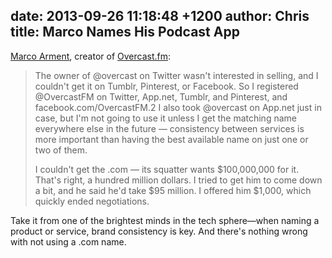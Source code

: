 date: 2013-09-26 11:18:48 +1200
author: Chris
title: Marco Names His Podcast App
----

[Marco Arment](http://www.marco.org/2013/09/24/naming-overcast), creator of [Overcast.fm](https://overcast.fm/):

> The owner of @overcast on Twitter wasn't interested in selling, and I couldn't get it on Tumblr, Pinterest, or Facebook. So I registered @OvercastFM on Twitter, App.net, Tumblr, and Pinterest, and facebook.com/OvercastFM.2 I also took @overcast on App.net just in case, but I'm not going to use it unless I get the matching name everywhere else in the future — consistency between services is more important than having the best available name on just one or two of them.   
>
>  I couldn't get the .com — its squatter wants $100,000,000 for it. That's right, a hundred million dollars. I tried to get him to come down a bit, and he said he'd take $95 million. I offered him $1,000, which quickly ended negotiations.

Take it from one of the brightest minds in the tech sphere—when naming a product or service, brand consistency is key. And there's nothing wrong with not using a .com name.

<!-- more -->
